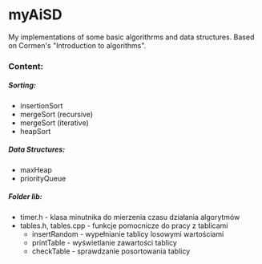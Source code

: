 # myAiSD

My implementations of some basic algorithrms and data structures.
Based on Cormen's "Introduction to algorithms".

### Content:

##### Sorting:
- insertionSort
- mergeSort (recursive)
- mergeSort (iterative)
- heapSort
##### Data Structures:
- maxHeap
- priorityQueue

##### Folder lib:
- timer.h - klasa minutnika do mierzenia czasu działania algorytmów
- tables.h, tables.cpp - funkcje pomocnicze do pracy z tablicami
	- insertRandom - wypełnianie tablicy losowymi wartościami
	- printTable - wyświetlanie zawartości tablicy
	- checkTable - sprawdzanie posortowania tablicy